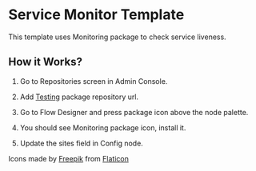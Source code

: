 
# Service Monitor Template
This template uses Monitoring package to check service liveness.

## How it Works?

1. Go to Repositories screen in Admin Console.

2. Add [Testing](https://packages.robomotion.io/testing) package repository url.

3. Go to Flow Designer and press package icon above the node palette.

4. You should see Monitoring package icon, install it.

5. Update the sites field in Config node.

Icons made by [Freepik](https://www.freepik.com) from [Flaticon](https://www.flaticon.com/)

